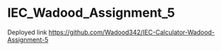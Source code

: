 # IEC_Wadood_Assignment_5
 
Deployed link 
https://github.com/Wadood342/IEC-Calculator-Wadood-Assignment-5
